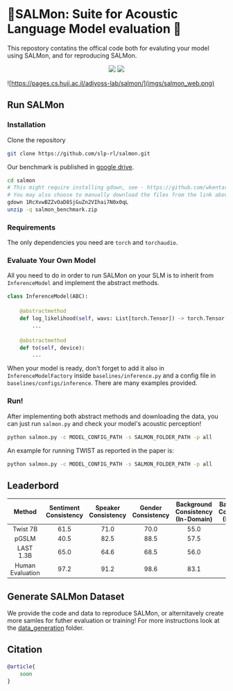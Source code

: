 # :sushi:SALMon: Suite for Acoustic Language Model evaluation :sushi:
This repostory contatins the offical code both for evaluting your model using SALMon, and for reproducing SALMon.

<p align="center">
<a href='https://arxiv.org'><img src='https://img.shields.io/badge/ArXiv-PDF-red'></a>
   <a href='https://pages.cs.huji.ac.il/adiyoss-lab/salmon/'><img src='https://img.shields.io/badge/Project-Page-Green'></a> 

</p>

![https://pages.cs.huji.ac.il/adiyoss-lab/salmon/](imgs/salmon_web.png)

## Run SALMon
### Installation
Clone the repository
```bash
git clone https://github.com/slp-rl/salmon.git
```
Our benchmark is published in [google drive](https://drive.google.com/drive/folders/1RztYzG0PeekaRV_KEuCX6Y6qT96XtUft?usp=share_link).

```bash
cd salmon
# This might require installing gdown, see - https://github.com/wkentaro/gdown?tab=readme-ov-file#installation
# You may also choose to manually download the files from the link above if you prefer
gdown 1RcXvwBZZvOaD8SjGuZn2VIhai7N0x0qL
unzip -q salmon_benchmark.zip
```

### Requirements
The only dependencies you need are `torch` and `torchaudio`.

### Evaluate Your Own Model
All you need to do in order to run SALMon on your SLM is to inherit from `InferenceModel` and implement the abstract methods.
```python
class InferenceModel(ABC):

    @abstractmethod
    def log_likelihood(self, wavs: List[torch.Tensor]) -> torch.Tensor:
        ...

    @abstractmethod
    def to(self, device):
        ...
```

When your model is ready, don't forget to add it also in `InferenceModelFactory` inside `baselines/inference.py` and a config file in `baselines/configs/inference`. There are many examples provided.

### Run!
After implementing both abstract methods and downloading the data, you can just run `salmon.py` and check your model's acoustic perception!

```bash
python salmon.py -c MODEL_CONFIG_PATH -s SALMON_FOLDER_PATH -p all
```

An example for running TWIST as reported in the paper is:
```bash
python salmon.py -c MODEL_CONFIG_PATH -s SALMON_FOLDER_PATH -p all
```

## Leaderbord

|      Method      | Sentiment Consistency | Speaker Consistency | Gender Consistency | Background Consistency (In-Domain) | Background Consistency (Random) | Room Consistency | Sentiment Alignment | Background Alignment |
|:----------------:|:---------------------:|:-------------------:|:------------------:|:----------------------------------:|:-------------------------------:|:----------------:|:-------------------:|:--------------------:|
|     Twist 7B     |         61.5          |        71.0         |        70.0        |                55.0                |              60.5               |       62.0       |        51.5         |         54.0         | 
|      pGSLM       |         40.5          |        82.5         |        88.5        |                57.5                |              66.0               |       53.5       |        55.5         |         53.0         | 
|    LAST 1.3B     | 65.0 |        64.6         |        68.5        |                56.0                |              61.0               |       62.5       |        53.5         |         52.5         | 
| Human Evaluation | 97.2 |        91.2         |        98.6        |                83.1                |              88.7               |       94.4       |        93.3         |         95.7         | 

## Generate SALMon Dataset
We provide the code and data to reproduce SALMon, or alternitavely create more samles for futher evaluation or training! 
For more instructions look at the [data_generation](data_generation) folder.


## Citation

```bibtex
@article{
    soon
}
```
